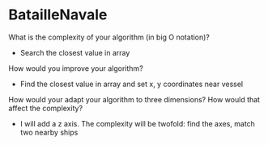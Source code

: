 # BatailleNavale

What is the complexity of your algorithm (in big O notation)?

- Search the closest value in array

How would you improve your algorithm?

- Find the closest value in array and set x, y coordinates near vessel

How would your adapt your algorithm to three dimensions? How would that affect
the complexity?

- I will add a z axis. The complexity will be twofold: find the axes, match two nearby ships
